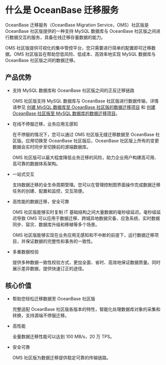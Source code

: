 什么是 OceanBase 迁移服务 
=======================================

OceanBase 迁移服务（OceanBase Migration Service，OMS）社区版是 OceanBase 社区版提供的一种支持 MySQL 数据库与 OceanBase 社区版之间进行数据交互的服务，具备在线迁移存量数据的能力。

OMS 社区版提供可视化的集中管控平台，您只需要进行简单的配置即可迁移数据。OMS 社区版旨在帮助您低风险、低成本、高效率地实现 MySQL 数据库与 OceanBase 社区版之间的数据迁移。

产品优势 
-------------------------

* 支持 MySQL 数据库和 OceanBase 社区版之间的正反迁移链路

  OMS 社区版支持 MySQL 数据库与 OceanBase 社区版进行数据传输，详情请参见 [创建 MySQL 数据库至 OceanBase 社区版的数据迁移项目](../5.data-migration/3.create-a-data-migration-project/1.create-a-project-to-migrate-data-from-mysql-database-to-oceanbase-database.md) 和 [创建 OceanBase 社区版至 MySQL 数据库的数据迁移项目](../5.data-migration/3.create-a-data-migration-project/2.create-a-data-migration-project-from-oceanbase-database-to-mysql-database.md)。
  

* 在线不停服迁移，业务应用无感知

  在不停服的情况下，您可以通过 OMS 社区版无缝迁移数据至 OceanBase 社区版。应用切换至 OceanBase 社区版后，OceanBase 社区版上所有的变更数据会实时同步至切换前的源端数据库。

  OMS 社区版可以最大程度降低业务迁移的风险，助力企业用户构建高可用、高可靠的数据体系架构。
  

* 一站式交互

  支持数据迁移的全生命周期管理。您可以在管理控制图界面操作完成数据迁移任务的创建、配置和监控，交互简便。
  

* 高性能的数据迁移，安全可靠

  OMS 社区版能够实时复制 IT 基础结构之间大量数据的毫秒级延迟。毫秒级延迟导致 OMS 可以应用于数据迁移、跨城异地数据灾备、应急系统、实时数据同步、容灾、数据库升级和移植等多个场景。

  OMS 社区版能够实现在业务应用无感知和不中断的前提下，运行数据迁移项目，并保证数据的完整性和事务的一致性。
  

* 多重数据校验

  提供多种数据一致性校验方式，更加全面、省时、高效地保证数据质量。同时展示差异数据，提供快速订正的途径。
  




核心价值 
-------------------------

* 帮助您轻松迁移数据至 OceanBase 社区版

  完整适配 OceanBase 社区版各版本的特性，智能化处理数据库对象的采集和转换，支持源端不停服迁移。
  

* 高性能

  全量数据迁移性能可以达到 100 MB/s，20 万 TPS。
  

* 安全可靠

  OMS 社区版为数据迁移提供稳定可靠的传输链路。
  




